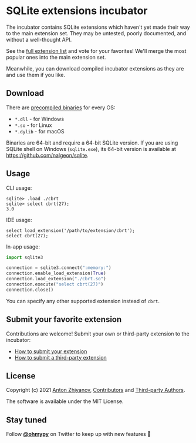 # SQLite extensions incubator

The incubator contains SQLite extensions which haven't yet made their way to the main extension set. They may be untested, poorly documented, and without a well-thought API.

See the [full extension list](https://github.com/nalgeon/sqlean/issues/27) and vote for your favorites! We'll merge the most popular ones into the main extension set.

Meanwhile, you can download compiled incubator extensions as they are and use them if you like.

## Download

There are [precompiled binaries](https://github.com/nalgeon/sqlean/releases/tag/incubator) for every OS:

-   `*.dll` - for Windows
-   `*.so` - for Linux
-   `*.dylib` - for macOS

Binaries are 64-bit and require a 64-bit SQLite version. If you are using SQLite shell on Windows (`sqlite.exe`), its 64-bit version is available at https://github.com/nalgeon/sqlite.

## Usage

CLI usage:

```
sqlite> .load ./cbrt
sqlite> select cbrt(27);
3.0
```

IDE usage:

```
select load_extension('/path/to/extension/cbrt');
select cbrt(27);
```

In-app usage:

```python
import sqlite3

connection = sqlite3.connect(":memory:")
connection.enable_load_extension(True)
connection.load_extension("./cbrt.so")
connection.execute("select cbrt(27)")
connection.close()
```

You can specify any other supported extension instead of `cbrt`.

## Submit your favorite extension

Contributions are welcome! Submit your own or third-party extension to the incubator:

- [How to submit your extension](docs/submit.md)
- [How to submit a third-party extension](docs/external.md)

## License

Copyright (c) 2021 [Anton Zhiyanov](https://antonz.org/), [Contributors](https://github.com/nalgeon/sqlean/graphs/contributors) and [Third-party Authors](<[docs/third-party.md](https://github.com/nalgeon/sqlean/releases/tag/incubator)>).

The software is available under the MIT License.

## Stay tuned

Follow [**@ohmypy**](https://twitter.com/ohmypy) on Twitter to keep up with new features 🚀
